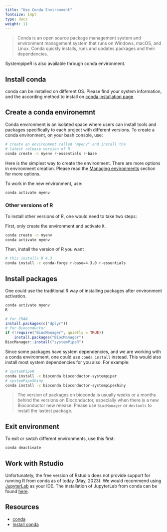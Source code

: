 ```yaml
---
title: "Use Conda Environment" 
fontsize: 14pt
type: docs
weight: 11
---
```


> Conda is an open source package management system and environment management system that runs on Windows, macOS, and Linux. Conda quickly installs, runs and updates packages and their dependencies.

SystempipeR is also available through conda environment. 

## Install conda
conda can be installed on different OS. Please find your system information, and 
the according method to install on [conda installation page](https://conda.io/projects/conda/en/latest/user-guide/install/index.html).

## Create a conda environemnt 
Conda environment is an isolated space where users can install tools and packages 
specifically to each project with different versions. To create a conda environment, 
on your bash console, use:

```bash
# create an environment called "myenv" and install the 
# latest release version of R
conda create -n myenv r-essentials r-base
```

Here is the simplest way to create the environment. There are more options in environment creation. Please read the 
[Managing environments](https://conda.io/projects/conda/en/latest/user-guide/tasks/manage-environments.html) section for more options.

To work in the new environment, use:

```bash 
conda activate myenv
```

### Other versions of R
To install other versions of R, one would need to take two steps: 

First, only create the environment and activate it. 
```bash
conda create -n myenv
conda activate myenv
```

Then, install the version of R you want
```bash 
# this installs R 4.3
conda install -c conda-forge r-base=4.3.0 r-essentials
```

## Install packages 
One could use the traditional R way of installing packages after environment 
activation. 

```bash
conda activate myenv
R
```

```r
# for CRAN 
install.packages(c("dplyr"))
# for Bioconductor
if (!require("BiocManager", quietly = TRUE))
    install.packages("BiocManager")
BiocManager::install("systemPipeR")
```

Since some packages have system dependencies, and we are working with a conda
environment, one could use `conda install` instead. This would also install most 
system dependencies for you also. For example: 

```bash
# systemPipeR
conda install -c bioconda bioconductor-systempiper
# systemPipeShiny
conda install -c bioconda bioconductor-systempipeshiny
```

>The version of packages on bioconda is usually weeks or a months behind the versions 
on Bioconductor, especially when there is a new Bioconductor new release. Please 
use `BiocManager` or `devtools` to install the lastest package. 

## Exit environment 
To exit or swtch different environments, use this first:

```bash 
conda deactivate 
```

## Work with Rstudio
Unfortunately, the free version of Rstudio does not provide support for running 
R from conda as of today (May, 2023). We would recommend using 
[JupyterLab](https://jupyterlab.readthedocs.io/en/latest/) as your IDE. The 
installation of JupyterLab from conda can be found 
[here](https://jupyterlab.readthedocs.io/en/stable/getting_started/installation.html).


## Resources

- [conda](https://docs.conda.io/en/latest/)
- [Install conda](https://conda.io/projects/conda/en/latest/user-guide/install/index.html)

